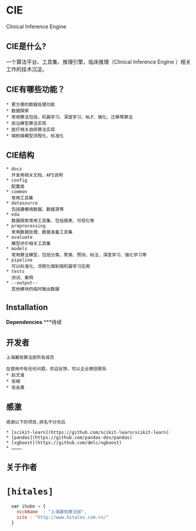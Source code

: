 
# CIE 
Clinical Inference Engine

## CIE是什么?

一个算法平台、工具集、推理引擎，临床推理（Clinical Inference Engine ）相关工作的技术沉淀。 


## CIE有哪些功能？
~~~~~~~~~~~~
* 更方便的数据处理功能
* 数据探索
* 常用算法包括，机器学习、深度学习、NLP、强化、迁移等算法
* 前沿模型算法实现
* 医疗相关自研算法实现
* 端到端模型流程化、标准化
~~~~~~~~~~~~

## CIE结构
~~~~~~~~~~~~
* docs
  开发用相关文档、API说明
* config
  配置类
* common
  常用工具集
* datasource
  包括建模用数据、数据源等
* eda
  数据探索常用工具集、包括报表、可视化等
* preprocessing
  常用数据处理、数据准备工具集
* evaluate
  模型评价相关工具集
* models
  常用算法模型，包括分类、聚类、预测、标注、深度学习、强化学习等
* pipeline
  可以标准化、流程化端到端机器学习应用
* tests
  测试、案例
* --output-- 
  其他模块的临时输出数据
~~~~~~~~~~~~
## Installation
**Dependencies**
***待续

## 开发者
~~~~~~~~~~~~
上海翼依算法部所有成员

在使用中有任何问题，欢迎反馈，可以企业微信联系
* 赵文淮
* 张楠
* 张会勇
~~~~~~~~~~~~
## 感激
~~~~~~~~~~~~
感谢以下的项目,排名不分先后

* [scikit-learn](https://github.com/scikit-learn/scikit-learn) 
* [pandas](https://github.com/pandas-dev/pandas)
* [xgboost](https://github.com/dmlc/xgboost)
* …………
~~~~~~~~~~~~
## 关于作者

# `[hitales]`
```javascript
  var ihubo = {
    nickName  : "上海翼依算法部",
    site : "http://www.hitales.com.cn/"
  }
```
